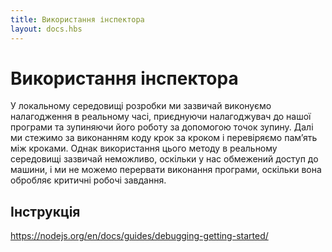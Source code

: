 ```yaml
---
title: Використання інспектора
layout: docs.hbs
---
```


# Використання інспектора

У локальному середовищі розробки ми зазвичай виконуємо налагодження в реальному часі, приєднуючи налагоджувач до нашої програми та зупиняючи його роботу за допомогою точок зупину. Далі ми стежимо за виконанням коду крок за кроком і перевіряємо пам’ять між кроками. Однак використання цього методу в реальному середовищі зазвичай неможливо, оскільки у нас обмежений доступ до машини, і ми не можемо перервати виконання програми, оскільки вона обробляє критичні робочі завдання.

## Інструкція

https://nodejs.org/en/docs/guides/debugging-getting-started/
